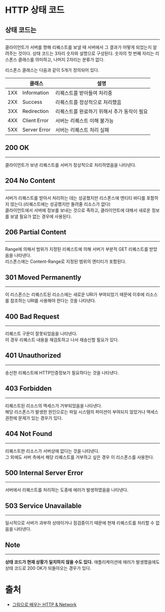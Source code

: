 # HTTP 상태 코드

## 상태 코드는
---
클라이언트가 서버를 향해 리퀘스트를 보낼 때 서버에서 그 결과가 어떻게 되었는지 알려주는 것이다.
상태 코드는 3자리 숫자와 설명으로 구성된다. 숫자의 첫 번째 자리는 리스폰스 클래스를 의미하고, 나머지 2자리는 분류가 없다.

리스폰스 클래스는 다음과 같이 5개가 정의되어 있다.

| | 클래스 | 설명 |
| --- | --- | --- |
| 1XX | Information | 리퀘스트를 받아들여 처리중 |
| 2XX | Success | 리퀘스트를 정상적으로 처리했음 |
| 3XX | Redirection | 리퀘스트를 완료하기 위해서 추가 동작이 필요 |
| 4XX | Client Error | 서버는 리퀘스트 이해 불가능 |
| 5XX | Server Error | 서버는 리퀘스트 처리 실패 |

## 200 OK
---
클라이언트가 보낸 리퀘스트를 서버가 정상적으로 처리하였음을 나타낸다.

## 204 No Content
---
서버가 리퀘스트를 받아서 처리하는 데는 성공했지만 리스폰스에 엔티티 바디를 포함하지 않는다.(리퀘스트에는 성공했지만 돌려줄 리소스가 없다)  
클라이언트에서 서버에 정보를 보내는 것으로 족하고, 클라이언트에 대해서 새로운 정보를 보낼 필요가 없는 경우에 사용된다.

## 206 Partial Content
---
Range에 의해서 범위가 지정된 리퀘스트에 의해 서버가 부분적 GET 리퀘스트를 받았음을 나타낸다.  
리스폰스에는 Content-Range로 지정된 범위의 엔티티가 포함된다.

## 301 Moved Permanently
---
이 리스폰스는 리퀘스트된 리소스에는 새로운 URI가 부여되었기 때문에 이후에 리소스를 참조하는 URI를 사용해야 한다는 것을 나타낸다.  

## 400 Bad Request
---
리퀘스트 구문이 잘못되었음을 나타낸다.  
이 경우 리퀘스트 내용을 재검토하고 나서 재송신할 필요가 있다.

## 401 Unauthorized
---
송신한 리퀘스트에 HTTP인증정보가 필요하다는 것을 나타낸다.  

## 403 Forbidden
---
리퀘스트된 리소스의 액세스가 거부되었음을 나타낸다.  
해당 리스폰스가 발생한 원인으로는 파일 시스템의 퍼미션이 부여되지 않았거나 액세스 권한에 문제가 있는 경우가 있다.

## 404 Not Found
---
리퀘스트한 리소스가 서버상에 없다는 것을 나타낸다.  
그 외에도 서버 측에서 해당 리퀘스트를 거부하고 싶은 경우 이 리스폰스를 사용한다.

## 500 Internal Server Error
---
서버에서 리퀘스트를 처리하는 도중에 에러가 발생하였음을 나타낸다.  

## 503 Service Unavailable
---
일시적으로 서버가 과부하 상태이거나 점검중이기 때문에 현재 리퀘스트를 처리할 수 없음을 나타낸다.  

## Note
---
**상태 코드가 현재 상황가 일치하지 않을 수도 있다.**
애플리케이션에 에러가 발생했음에도 상태 코드로 200 OK가 되돌아오는 경우가 있다.

# 출처
* [그림으로 배우는 HTTP & Network](http://www.yes24.com/Product/Goods/15894097)
